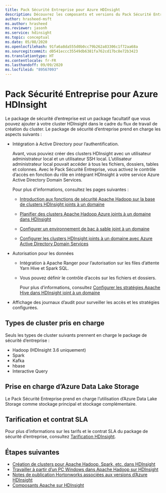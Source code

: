 ```yaml
---
title: Pack Sécurité Entreprise pour Azure HDInsight
description: Découvrez les composants et versions du Pack Sécurité Entreprise dans Azure HDInsight.
author: hrasheed-msft
ms.author: hrasheed
ms.reviewer: jasonh
ms.service: hdinsight
ms.topic: conceptual
ms.date: 05/08/2020
ms.openlocfilehash: 91fa6a8da555d0b0cc79b262a83306c1f72aa68a
ms.sourcegitcommit: d0541eccc35549db6381fa762cd17bc8e72b3423
ms.translationtype: HT
ms.contentlocale: fr-FR
ms.lasthandoff: 09/09/2020
ms.locfileid: "89567093"
---
```

# <a name="enterprise-security-package-for-azure-hdinsight"></a>Pack Sécurité Entreprise pour Azure HDInsight

Le package de sécurité d’entreprise est un package facultatif que vous pouvez ajouter à votre cluster HDInsight dans le cadre du flux de travail de création du cluster. Le package de sécurité d’entreprise prend en charge les aspects suivants :

* Intégration à Active Directory pour l’authentification.

    Avant, vous pouviez créer des clusters HDInsight avec un utilisateur administrateur local et un utilisateur SSH local. L’utilisateur administrateur local pouvait accéder à tous les fichiers, dossiers, tables et colonnes.  Avec le Pack Sécurité Entreprise, vous activez le contrôle d’accès en fonction du rôle en intégrant HDInsight à votre service Azure Active Directory Domain Services.

    Pour plus d'informations, consultez les pages suivantes :

    * [Introduction aux fonctions de sécurité Apache Hadoop sur la base de clusters HDInsight joints à un domaine](./domain-joined/hdinsight-security-overview.md)

    * [Planifier des clusters Apache Hadoop Azure joints à un domaine dans HDInsight](./domain-joined/apache-domain-joined-architecture.md)

    * [Configurer un environnement de bac à sable joint à un domaine](./domain-joined/apache-domain-joined-configure.md)

    * [Configurer les clusters HDInsight joints à un domaine avec Azure Active Directory Domain Services](./domain-joined/apache-domain-joined-configure-using-azure-adds.md)

* Autorisation pour les données

  * Intégration à Apache Ranger pour l’autorisation sur les files d’attente Yarn Hive et Spark SQL.
  * Vous pouvez définir le contrôle d’accès sur les fichiers et dossiers.

    Pour plus d’informations, consultez [Configurer les stratégies Apache Hive dans HDInsight joint à un domaine](./domain-joined/apache-domain-joined-run-hive.md)

* Affichage des journaux d’audit pour surveiller les accès et les stratégies configurées.

## <a name="supported-cluster-types"></a>Types de cluster pris en charge

Seuls les types de cluster suivants prennent en charge le package de sécurité d’entreprise :

* Hadoop (HDInsight 3.6 uniquement)
* Spark
* Kafka
* hbase
* Interactive Query

## <a name="support-for-azure-data-lake-storage"></a>Prise en charge d’Azure Data Lake Storage

Le Pack Sécurité Entreprise prend en charge l’utilisation d’Azure Data Lake Storage comme stockage principal et stockage complémentaire.

## <a name="pricing-and-service-level-agreement-sla"></a>Tarification et contrat SLA

Pour plus d’informations sur les tarifs et le contrat SLA du package de sécurité d’entreprise, consultez [Tarification HDInsight](https://azure.microsoft.com/pricing/details/hdinsight/).

## <a name="next-steps"></a>Étapes suivantes

* [Création de clusters pour Apache Hadoop, Spark, etc. dans HDInsight](hdinsight-hadoop-provision-linux-clusters.md)
* [Travailler à partir d’un PC Windows dans Apache Hadoop sur HDInsight](hdinsight-hadoop-windows-tools.md)
* [Notes de publication Hortonworks associées aux versions d’Azure HDInsight](./hortonworks-release-notes.md)
* [Composants Apache sur HDInsight](./hdinsight-component-versioning.md)
